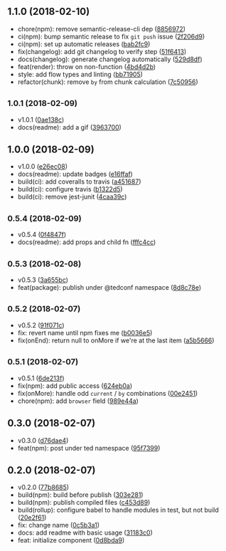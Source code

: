 <a name="1.1.0"></a>
## 1.1.0 (2018-02-10)

* chore(npm): remove semantic-release-cli dep ([8856972](https://github.com/tedconf/react-show-more/commit/8856972))
* ci(npm): bump semantic release to fix `git push` issue ([2f206d9](https://github.com/tedconf/react-show-more/commit/2f206d9))
* ci(npm): set up automatic releases ([bab2fc9](https://github.com/tedconf/react-show-more/commit/bab2fc9))
* fix(changelog): add git changelog to verify step ([51f6413](https://github.com/tedconf/react-show-more/commit/51f6413))
* docs(changelog): generate changelog automatically ([529d8df](https://github.com/tedconf/react-show-more/commit/529d8df))
* feat(render): throw on non-function ([4bd4d2b](https://github.com/tedconf/react-show-more/commit/4bd4d2b))
* style: add flow types and linting ([bb71905](https://github.com/tedconf/react-show-more/commit/bb71905))
* refactor(chunk): remove `by` from chunk calculation ([7c50956](https://github.com/tedconf/react-show-more/commit/7c50956))



<a name="1.0.1"></a>
## <small>1.0.1 (2018-02-09)</small>

* v1.0.1 ([0ae138c](https://github.com/tedconf/react-show-more/commit/0ae138c))
* docs(readme): add a gif ([3963700](https://github.com/tedconf/react-show-more/commit/3963700))



<a name="1.0.0"></a>
## 1.0.0 (2018-02-09)

* v1.0.0 ([e26ec08](https://github.com/tedconf/react-show-more/commit/e26ec08))
* docs(readme): update badges ([e16ffaf](https://github.com/tedconf/react-show-more/commit/e16ffaf))
* build(ci): add coveralls to travis ([a451687](https://github.com/tedconf/react-show-more/commit/a451687))
* build(ci): configure travis ([b1322d5](https://github.com/tedconf/react-show-more/commit/b1322d5))
* build(ci): remove jest-junit ([4caa39c](https://github.com/tedconf/react-show-more/commit/4caa39c))



<a name="0.5.4"></a>
## <small>0.5.4 (2018-02-09)</small>

* v0.5.4 ([0f4847f](https://github.com/tedconf/react-show-more/commit/0f4847f))
* docs(readme): add props and child fn ([fffc4cc](https://github.com/tedconf/react-show-more/commit/fffc4cc))



<a name="0.5.3"></a>
## <small>0.5.3 (2018-02-08)</small>

* v0.5.3 ([3a655bc](https://github.com/tedconf/react-show-more/commit/3a655bc))
* feat(package): publish under @tedconf namespace ([8d8c78e](https://github.com/tedconf/react-show-more/commit/8d8c78e))



<a name="0.5.2"></a>
## <small>0.5.2 (2018-02-07)</small>

* v0.5.2 ([91f071c](https://github.com/tedconf/react-show-more/commit/91f071c))
* fix: revert name until npm fixes me ([b0036e5](https://github.com/tedconf/react-show-more/commit/b0036e5))
* fix(onEnd): return null to onMore if we're at the last item ([a5b5666](https://github.com/tedconf/react-show-more/commit/a5b5666))



<a name="0.5.1"></a>
## <small>0.5.1 (2018-02-07)</small>

* v0.5.1 ([6de213f](https://github.com/tedconf/react-show-more/commit/6de213f))
* fix(npm): add public access ([624eb0a](https://github.com/tedconf/react-show-more/commit/624eb0a))
* fix(onMore): handle odd `current` / `by` combinations ([00e2451](https://github.com/tedconf/react-show-more/commit/00e2451))
* chore(npm): add `browser` field ([989e44a](https://github.com/tedconf/react-show-more/commit/989e44a))



<a name="0.3.0"></a>
## 0.3.0 (2018-02-07)

* v0.3.0 ([d76dae4](https://github.com/tedconf/react-show-more/commit/d76dae4))
* feat(npm): post under ted namespace ([95f7399](https://github.com/tedconf/react-show-more/commit/95f7399))



<a name="0.2.0"></a>
## 0.2.0 (2018-02-07)

* v0.2.0 ([77b8685](https://github.com/tedconf/react-show-more/commit/77b8685))
* build(npm): build before publish ([303e281](https://github.com/tedconf/react-show-more/commit/303e281))
* build(npm): publish compiled files ([c453d89](https://github.com/tedconf/react-show-more/commit/c453d89))
* build(rollup): configure babel to handle modules in test, but not build ([20e2f61](https://github.com/tedconf/react-show-more/commit/20e2f61))
* fix: change name ([0c5b3a1](https://github.com/tedconf/react-show-more/commit/0c5b3a1))
* docs: add readme with basic usage ([31183c0](https://github.com/tedconf/react-show-more/commit/31183c0))
* feat: initialize component ([0d8bda9](https://github.com/tedconf/react-show-more/commit/0d8bda9))



